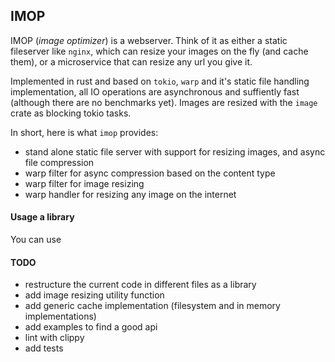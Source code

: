 ## IMOP

IMOP (_image optimizer_) is a webserver. Think of it as either a static fileserver like `nginx`, which can resize your images on the fly (and cache them), or a microservice that can resize any url you give it.

Implemented in rust and based on `tokio`, `warp` and it's static file handling implementation, all IO operations are asynchronous and suffiently fast (although there are no benchmarks yet). Images are resized with the `image` crate as blocking tokio tasks.

In short, here is what `imop` provides:

- stand alone static file server with support for resizing images, and async file compression
- warp filter for async compression based on the content type
- warp filter for image resizing
- warp handler for resizing any image on the internet

#### Usage a library

You can use

#### TODO

- restructure the current code in different files as a library
- add image resizing utility function
- add generic cache implementation (filesystem and in memory implementations)
- add examples to find a good api
- lint with clippy
- add tests
